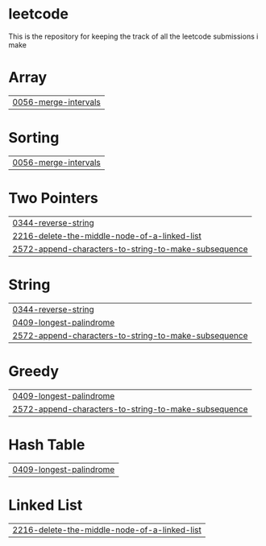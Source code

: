 # leetcode
This is the repository for keeping the track of all the leetcode submissions i make


# Array
|  |
| ------- |
| [0056-merge-intervals](https://github.com/Piyush-Tilokani/leetcode/tree/master/0056-merge-intervals) |
# Sorting
|  |
| ------- |
| [0056-merge-intervals](https://github.com/Piyush-Tilokani/leetcode/tree/master/0056-merge-intervals) |
# Two Pointers
|  |
| ------- |
| [0344-reverse-string](https://github.com/Piyush-Tilokani/leetcode/tree/master/0344-reverse-string) |
| [2216-delete-the-middle-node-of-a-linked-list](https://github.com/Piyush-Tilokani/leetcode/tree/master/2216-delete-the-middle-node-of-a-linked-list) |
| [2572-append-characters-to-string-to-make-subsequence](https://github.com/Piyush-Tilokani/leetcode/tree/master/2572-append-characters-to-string-to-make-subsequence) |
# String
|  |
| ------- |
| [0344-reverse-string](https://github.com/Piyush-Tilokani/leetcode/tree/master/0344-reverse-string) |
| [0409-longest-palindrome](https://github.com/Piyush-Tilokani/leetcode/tree/master/0409-longest-palindrome) |
| [2572-append-characters-to-string-to-make-subsequence](https://github.com/Piyush-Tilokani/leetcode/tree/master/2572-append-characters-to-string-to-make-subsequence) |
# Greedy
|  |
| ------- |
| [0409-longest-palindrome](https://github.com/Piyush-Tilokani/leetcode/tree/master/0409-longest-palindrome) |
| [2572-append-characters-to-string-to-make-subsequence](https://github.com/Piyush-Tilokani/leetcode/tree/master/2572-append-characters-to-string-to-make-subsequence) |
# Hash Table
|  |
| ------- |
| [0409-longest-palindrome](https://github.com/Piyush-Tilokani/leetcode/tree/master/0409-longest-palindrome) |
# Linked List
|  |
| ------- |
| [2216-delete-the-middle-node-of-a-linked-list](https://github.com/Piyush-Tilokani/leetcode/tree/master/2216-delete-the-middle-node-of-a-linked-list) |